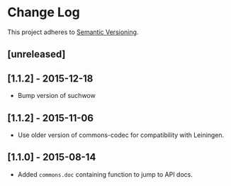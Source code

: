 # Change Log
This project adheres to [Semantic Versioning](http://semver.org/).

## [unreleased]

## [1.1.2] - 2015-12-18
- Bump version of suchwow

## [1.1.2] - 2015-11-06
- Use older version of commons-codec for compatibility with Leiningen.

## [1.1.0] - 2015-08-14
- Added `commons.doc` containing function to jump to API docs.

